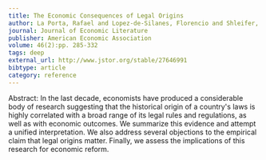 ```yaml
---
title: The Economic Consequences of Legal Origins
author: La Porta, Rafael and Lopez-de-Silanes, Florencio and Shleifer, Andrei
journal: Journal of Economic Literature
publisher: American Economic Association
volume: 46(2):pp. 285-332
tags: deep
external_url: http://www.jstor.org/stable/27646991
bibtype: article
category: reference
---
```

Abstract: In the last decade, economists have produced a considerable body of research suggesting that the historical origin of a country's laws is highly correlated with a broad range of its legal rules and regulations, as well as with economic outcomes. We summarize this evidence and attempt a unified interpretation. We also address several objections to the empirical claim that legal origins matter. Finally, we assess the implications of this research for economic reform.
